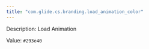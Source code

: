 ```yaml
---
title: "com.glide.cs.branding.load_animation_color"
---
```


Description: Load Animation

Value: `#293e40`